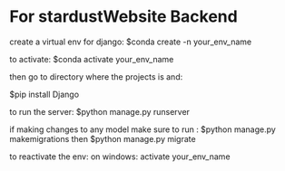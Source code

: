 # For stardustWebsite Backend

create a virtual env for django:
$conda create -n your_env_name

to activate:
$conda activate your_env_name
  
then go to directory where the projects is and:

$pip install Django

to run the server:
$python manage.py runserver

if making changes to any model make sure to run :
$python manage.py makemigrations 
then 
$python manage.py migrate

to reactivate the env:
on windows: activate your_env_name

